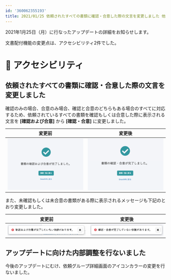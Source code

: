 ```yaml
---
id: '360062355193'
title: 2021/01/25 依頼されたすべての書類に確認・合意した際の文言を変更しました 他1件
---
```

2021年1月25日（月）に行なったアップデートの詳細をお知らせします。

文書配付機能の変更点は、アクセシビリティ2件でした。

# 🎢 アクセシビリティ

## 依頼されたすべての書類に確認・合意した際の文言を変更しました

確認のみの場合、合意のみ場合、確認と合意のどちらもある場合のすべてに対応するため、依頼されているすべての書類を確認もしくは合意した際に表示される文言を **\[確認および合意\]** から **\[確認・合意\]** に変更しました。

| 変更前 | 変更後 |
| --- | --- |
| ![upload_dd3bc97fceba6e2857a7be6388678691.png](./upload_dd3bc97fceba6e2857a7be6388678691.png) | ![upload_169ebae484b37d23505e9fe34b91f537.png](./upload_169ebae484b37d23505e9fe34b91f537.png) |

また、未確認もしくは未合意の書類がある際に表示されるメッセージも下記のとおり変更しました。

| 変更前 | 変更後 |
| --- | --- |
| ![105668543-ddd13680-5f20-11eb-8d9a-580815d1e5ef-2.png](./105668543-ddd13680-5f20-11eb-8d9a-580815d1e5ef-2.png) | ![105668055-ed03b480-5f1f-11eb-8b38-9453f4896a61-2.png](./105668055-ed03b480-5f1f-11eb-8b38-9453f4896a61-2.png) |

## アップデートに向けた内部調整を行ないました

今後のアップデートにむけ、依頼グループ詳細画面のアイコンカラーの変更を行ないました。
